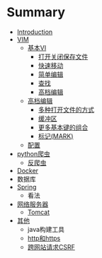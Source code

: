 # Summary

* [Introduction](README.md)
* [VIM](vim.md)
  * [基本VI](ji-ben-vi.md)
    * [打开关闭保存文件](ji-ben-vi/da-kai-guan-bi-bao-cun-wen-jian.md)
    * [快速移动](ji-ben-vi/kuai-su-yi-dong.md)
    * [简单编辑](ji-ben-vi/jian-dan-bian-ji.md)
    * [查找](ji-ben-vi/cha-zhao.md)
    * [高档编辑](ji-ben-vi/gao-dang-bian-ji.md)
  * [高档编辑](gao-dang-bian-ji.md)
    * [多种打开文件的方式](gao-dang-bian-ji/duo-zhong-da-kai-wen-jian-de-fang-shi.md)
    * [缓冲区](gao-dang-bian-ji/huan-chong-qu.md)
    * [更多基本键的组合](gao-dang-bian-ji/geng-duo-ji-ben-jian-de-zu-he.md)
    * [标记\(MARK\)](gao-dang-bian-ji/biao-8bb028-mark.md)
  * [配置](pei-zhi.md)
* [python爬虫](pythonpa-chong.md)
  * [反爬虫](pythonpa-chong/fan-pa-chong.md)
* [Docker](docker.md)
* 数据库
* [Spring](spring.md)
  * 看法
* [网络服务器](wang-luo-fu-wu-qi.md)
  * [Tomcat](wang-luo-fu-wu-qi/tomcat.md)
* [其他](qi-ta.md)
  * java构建工具
  * [http和https](qi-ta/httphe-https.md)
  * [跨网站请求CSRF](qi-ta/kua-wang-zhan-qing-qiu-csrf.md)

